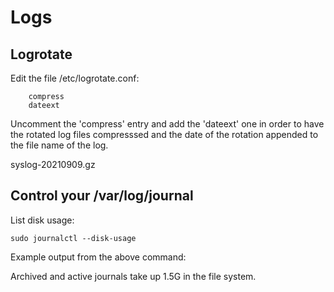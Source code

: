 # Logs
## Logrotate

Edit the file /etc/logrotate.conf:

        compress
        dateext

Uncomment the 'compress' entry and add the 'dateext' one in order to have the rotated log files compresssed and the date of the rotation appended to the file name of the log.  

syslog-20210909.gz

## Control your /var/log/journal

List disk usage:  

``sudo journalctl --disk-usage``

Example output from the above command:  

Archived and active journals take up 1.5G in the file system.

